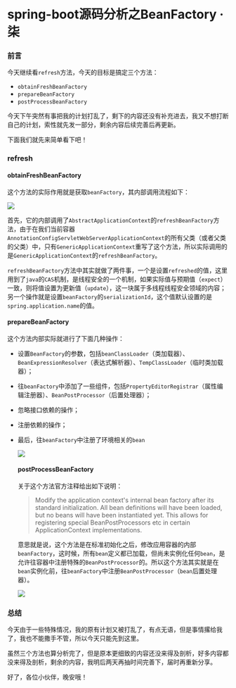 # spring-boot源码分析之BeanFactory · 柒

### 前言

今天继续看`refresh`方法，今天的目标是搞定三个方法：

- `obtainFreshBeanFactory`
- `prepareBeanFactory`
- `postProcessBeanFactory`

今天下午突然有事把我的计划打乱了，剩下的内容还没有补充进去，我又不想打断自己的计划，索性就先发一部分，剩余内容后续完善后再更新。

下面我们就先来简单看下吧！

### refresh

#### obtainFreshBeanFactory

​	这个方法的实际作用就是获取`beanFactory`，其内部调用流程如下：

![](
https://syske-pic-bed.oss-cn-hangzhou.aliyuncs.com/imgs/20210910083102.png)

首先，它的内部调用了`AbstractApplicationContext`的`refreshBeanFactory`方法，由于在我们当前容器`AnnotationConfigServletWebServerApplicationContext`的所有父类（或者父类的父类）中，只有`GenericApplicationContext`重写了这个方法，所以实际调用的是`GenericApplicationContext`的`refreshBeanFactory`。

`refreshBeanFactory`方法中其实就做了两件事，一个是设置`refreshed`的值，这里用到了`java`的`CAS`机制，是线程安全的一个机制，如果实际值与预期值（`expect`）一致，则将值设置为更新值（`update`），这一块属于多线程线程安全领域的内容；另一个操作就是设置`beanFactory`的`serializationId`，这个值默认设置的是`spring.application.name`的值。



#### prepareBeanFactory

这个方法内部实际就进行了下面几种操作：

- 设置`BeanFactory`的参数，包括`beanClassLoader`（类加载器）、`BeanExpressionResolver`（表达式解析器）、`TempClassLoader`（临时类加载器）；

- 往`beanFactory`中添加了一些组件，包括`PropertyEditorRegistrar`（属性编辑注册器）、`BeanPostProcessor`（后置处理器）；

- 忽略接口依赖的操作；

- 注册依赖的操作；

- 最后，往`beanFactory`中注册了环境相关的`bean`

  ![](
https://syske-pic-bed.oss-cn-hangzhou.aliyuncs.com/imgs/images/prepareBeanFactory.jpg)

  #### postProcessBeanFactory

  关于这个方法官方注释给出如下说明：

  > Modify the application context's internal bean factory after its standard initialization. All bean definitions will have been loaded, but no beans will have been instantiated yet. This allows for registering special BeanPostProcessors etc in certain ApplicationContext implementations.

  意思就是说，这个方法是在标准初始化之后，修改应用容器的内部`beanFactory`，这时候，所有`bean`定义都已加载，但尚未实例化任何`bean`，是允许往容器中注册特殊的`BeanPostProcessor`的。所以这个方法其实就是在`bean`实例化前，往`beanFactory`中注册`BeanPostProcessor`（`bean`后置处理器）。

  ![](
https://syske-pic-bed.oss-cn-hangzhou.aliyuncs.com/imgs/20210910224239.png)

### 总结

今天由于一些特殊情况，我的原有计划又被打乱了，有点无语，但是事情撂给我了，我也不能撒手不管，所以今天只能先到这里。

虽然三个方法也算分析完了，但是原本更细致的内容还没来得及剖析，好多内容都没来得及剖析，剩余的内容，我明后两天再抽时间完善下，届时再重新分享。

好了，各位小伙伴，晚安哦！	